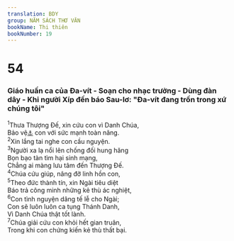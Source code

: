```yaml
---
translation: BDY
group: NĂM SÁCH THƠ VĂN
bookName: Thi thiên 
bookNumber: 19
---
```


<div class="title"><h1>54</h1><h3>Giáo huấn ca của Đa-vít - Soạn cho nhạc trưởng - Dùng đàn dây - Khi người Xíp đến báo Sau-lơ: &#34;Đa-vít đang trốn trong xứ chúng tôi&#34;</h3></div>
<span class="verse thi_54_1"><sup>1</sup>Thưa Thượng Đế, xin cứu con vì Danh Chúa,<br/>Bảo vệ<a href="#" data-toggle="tooltip" data-placement="bottom" title="Nt xét xử">⚓</a> con với sức mạnh toàn năng.<br/></span>
<span class="verse thi_54_2"><sup>2</sup>Xin lắng tai nghe con cầu nguyện.<br/></span>
<span class="verse thi_54_3"><sup>3</sup>Người xa lạ nổi lên chống đối hung hăng<br/>Bọn bạo tàn tìm hại sinh mạng,<br/>Chẳng ai màng lưu tâm đến Thượng Đế.<br/></span>
<span class="verse thi_54_4"><sup>4</sup>Chúa cứu giúp, nâng đỡ linh hồn con,<br/></span>
<span class="verse thi_54_5"><sup>5</sup>Theo đức thành tín, xin Ngài tiêu diệt<br/>Báo trả công minh những kẻ thù ác nghiệt,<br/></span>
<span class="verse thi_54_6"><sup>6</sup>Con tình nguyện dâng tế lễ cho Ngài;<br/>Con sẽ luôn luôn ca tụng Thánh Danh,<br/>Vì Danh Chúa thật tốt lành.<br/></span>
<span class="verse thi_54_7"><sup>7</sup>Chúa giải cứu con khỏi hết gian truân,<br/>Trong khi con chứng kiến kẻ thù thất bại.</span>
